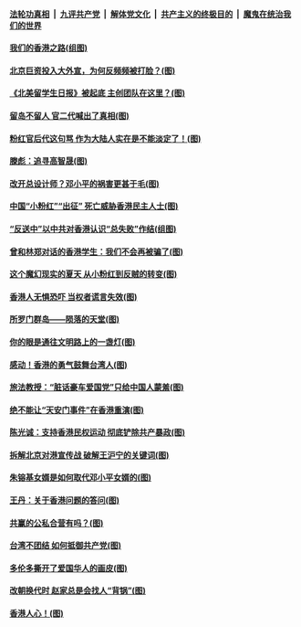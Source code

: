 ####  [法轮功真相](../../../../basic/blob/master/README.md?t=08241539) &nbsp;|&nbsp; [九评共产党](../../../../9ping.md/blob/master/README.md?t=08241539) &nbsp;|&nbsp; [解体党文化](../../../../jtdwh.md/blob/master/README.md?t=08241539)  &nbsp;|&nbsp; [共产主义的终极目的](../../../../gczydzjmd.md/blob/master/README.md?t=08241539) &nbsp;|&nbsp; [魔鬼在统治我们的世界](../../../../mgztzwmdsj.md/blob/master/README.md?t=08241539) 

#### [我们的香港之路(组图)](../pages/p4/904864.md?t=08241539) 

#### [北京巨资投入大外宣，为何反频频被打脸？(图)](../pages/p4/904789.md?t=08241539) 

#### [《北美留学生日报》被起底 主创团队在这里？(图)](../pages/p4/904760.md?t=08241539) 

#### [留岛不留人 官二代喊出了真相(图)](../pages/p4/904759.md?t=08241539) 

#### [粉红官后代这句骂 作为大陆人实在是不能淡定了！(图)](../pages/p4/904757.md?t=08241539) 

#### [滕彪：追寻高智晟(图)](../pages/p4/904690.md?t=08241539) 

#### [改开总设计师？邓小平的祸害更甚于毛(图)](../pages/p4/904785.md?t=08241539) 

#### [中国“小粉红”“出征” 死亡威胁香港民主人士(图)](../pages/p4/904671.md?t=08241539) 

#### [“反送中”以中共对香港认识“总失败”作结(组图)](../pages/p4/904669.md?t=08241539) 

#### [曾和林郑对话的香港学生：我们不会再被骗了(图)](../pages/p4/904663.md?t=08241539) 

#### [这个魔幻现实的夏天 从小粉红到反贼的转变(图)](../pages/p4/904653.md?t=08241539) 

#### [香港人无惧恐吓 当权者谎言失效(图)](../pages/p4/904648.md?t=08241539) 

#### [所罗门群岛——陨落的天堂(图)](../pages/p4/904646.md?t=08241539) 

#### [你的眼是通往文明路上的一盏灯(图)](../pages/p4/904552.md?t=08241539) 

#### [感动！香港的勇气鼓舞台湾人(图)](../pages/p4/904548.md?t=08241539) 

#### [旅法教授：“脏话豪车爱国党”只给中国人蒙羞(图)](../pages/p4/904546.md?t=08241539) 

#### [绝不能让“天安门事件”在香港重演(图)](../pages/p4/904543.md?t=08241539) 

#### [陈光诚：支持香港民权运动 彻底铲除共产暴政(图)](../pages/p4/904542.md?t=08241539) 

#### [拆解北京对港宣传战 破解王沪宁的关键词(图)](../pages/p4/904541.md?t=08241539) 

#### [朱镕基女婿是如何取代邓小平女婿的(图)](../pages/p4/904531.md?t=08241539) 

#### [王丹：关于香港问题的答问(图)](../pages/p4/904445.md?t=08241539) 

#### [共赢的公私合营有吗？(图)](../pages/p4/904442.md?t=08241539) 

#### [台湾不团结 如何抵御共产党(图)](../pages/p4/904439.md?t=08241539) 

#### [多伦多撕开了爱国华人的画皮(图)](../pages/p4/904436.md?t=08241539) 

#### [改朝换代时 赵家总是会找人“背锅”(图)](../pages/p4/904431.md?t=08241539) 

#### [香港人心！(图)](../pages/p4/904301.md?t=08241539) 

